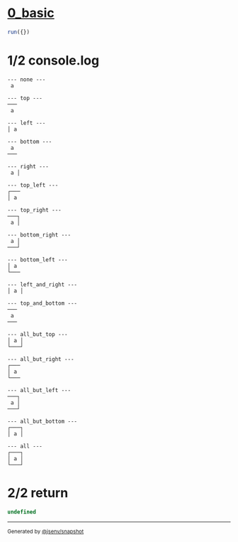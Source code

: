 # [0_basic](../../table_1_cell.test.mjs#L91)

```js
run({})
```

# 1/2 console.log

```console
--- none ---
 a 

--- top ---
───
 a 

--- left ---
│ a 

--- bottom ---
 a 
───

--- right ---
 a │

--- top_left ---
┌───
│ a 

--- top_right ---
───┐
 a │

--- bottom_right ---
 a │
───┘

--- bottom_left ---
│ a 
└───

--- left_and_right ---
│ a │

--- top_and_bottom ---
───
 a 
───

--- all_but_top ---
│ a │
└───┘

--- all_but_right ---
┌───
│ a 
└───

--- all_but_left ---
───┐
 a │
───┘

--- all_but_bottom ---
┌───┐
│ a │

--- all ---
┌───┐
│ a │
└───┘

```

# 2/2 return

```js
undefined
```

---

<sub>
  Generated by <a href="https://github.com/jsenv/core/tree/main/packages/independent/snapshot">@jsenv/snapshot</a>
</sub>
